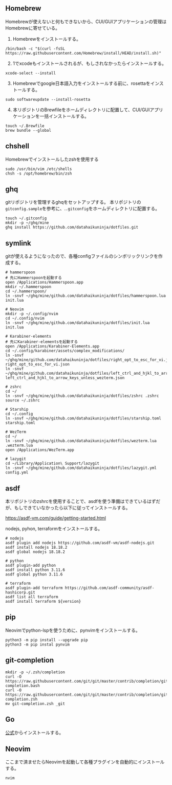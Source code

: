 ## Homebrew
Homebrewが使えないと何もできないから、CUI/GUIアプリケーションの管理はHomebrewに寄せている。

1. Homebrewをインストールする。
```shell
/bin/bash -c "$(curl -fsSL https://raw.githubusercontent.com/Homebrew/install/HEAD/install.sh)"

```
2. 1でxcodeもインストールされるが、もしされなかったらインストールする。
```shell
xcode-select --install

```
3. Homebrewでgoogle日本語入力をインストールする前に、rosettaをインストールする。
```shel
sudo softwareupdate --install-rosetta

```
4. 本リポジトリのBrewfileをホームディレクトリに配置して、CUI/GUIアプリケーションを一括インストールする。
```shell
touch ~/.Brewfile
brew bundle --global

```
## chshell
Homebrewでインストールしたzshを使用する
```shell
sudo /usr/bin/vim /etc/shells
chsh -s /opt/homebrew/bin/zsh

```

## ghq
gitリポジトリを管理するghqをセットアップする。
本リポジトリの`gitconfig.sample`を参考に、.`.gitconfig`をホームディレクトリに配置する。
```shell
touch ~/.gitconfig
mkdir -p ~/ghq/mine
ghq install https://github.com/datahaikuninja/dotfiles.git

```
## symlink
gitが使えるようになったので、各種configファイルのシンボリックリンクを作成する。

```shell
# hammerspoon
# 先にHammerspoonを起動する
open /Applications/Hammerspoon.app
mkdir ~/.hammerspoon
cd ~/.hammerspoon/
ln -snvf ~/ghq/mine/github.com/datahaikuninja/dotfiles/hammerspoon.lua init.lua

# Neovim
mkdir -p ~/.config/nvim
cd ~/.config/nvim
ln -snvf ~/ghq/mine/github.com/datahaikuninja/dotfiles/init.lua init.lua

# Karabiner-elements
# 先にKarabiner-elementsを起動する
open /Applications/Karabiner-Elements.app
cd ~/.config/karabiner/assets/complex_modifications/
ln -snvf ~/ghq/mine/github.com/datahaikuninja/dotfiles/right_opt_to_esc_for_vi.json right_opt_to_esc_for_vi.json
ln -snvf ~/ghq/mine/github.com/datahaikuninja/dotfiles/left_ctrl_and_hjkl_to_arrow_keys_unless_wezterm.json left_ctrl_and_hjkl_to_arrow_keys_unless_wezterm.json

# zshrc
cd ~/
ln -snvf ~/ghq/mine/github.com/datahaikuninja/dotfiles/zshrc .zshrc
source ~/.zshrc

# Starship
cd ~/.config
ln -snvf ~/ghq/mine/github.com/datahaikuninja/dotfiles/starship.toml starship.toml

# WezTerm
cd ~/
ln -snvf ~/ghq/mine/github.com/datahaikuninja/dotfiles/wezterm.lua .wezterm.lua
open /Applications/WezTerm.app

# lazygit
cd ~/Library/Application\ Support/lazygit
ln -snvf ~/ghq/mine/github.com/datahaikuninja/dotfiles/lazygit.yml config.yml

```

## asdf
本リポジトリのzshrcを使用することで、asdfを使う準備はできているはずだが、もしできていなかったら以下に従ってインストールする。

https://asdf-vm.com/guide/getting-started.html

nodejs, pyhon, terraformをインストールする。
```shell
# nodejs
asdf plugin add nodejs https://github.com/asdf-vm/asdf-nodejs.git
asdf install nodejs 18.18.2
asdf global nodejs 18.18.2

# python
asdf plugin-add python
asdf install python 3.11.6
asdf global python 3.11.6

# terraform
asdf plugin-add terraform https://github.com/asdf-community/asdf-hashicorp.git
asdf list all terraform
asdf install terraform ${version}

```

## pip
Neovimでpython-lspを使うために、pynvimをインストールする。

```shell
python3 -m pip install --upgrade pip
python3 -m pip instal pynvim

```

## git-completion
```shell
mkdir -p ~/.zsh/completion
curl -O https://raw.githubusercontent.com/git/git/master/contrib/completion/git-completion.bash
curl -O https://raw.githubusercontent.com/git/git/master/contrib/completion/git-completion.zsh
mv git-completion.zsh _git
```

## Go
[公式](https://go.dev/doc/install)からインストールする。

## Neovim
ここまで済ませたらNeovimを起動して各種プラグインを自動的にインストールする。
```
nvim
```

